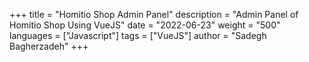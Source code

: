 +++
title = "Homitio Shop Admin Panel"
description = "Admin Panel of Homitio Shop Using VueJS"
date = "2022-06-23"
weight = "500"
languages = ["Javascript"]
tags = ["VueJS"]
author = "Sadegh Bagherzadeh"
+++

